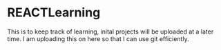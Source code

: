 # REACTLearning
This is to keep track of learning, inital projects will be uploaded at a later time. I am uploading this on here so that I can use git efficiently.
